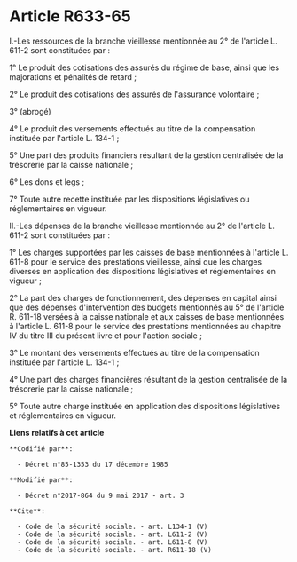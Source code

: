 # Article R633-65

I.-Les ressources de la branche vieillesse mentionnée au 2° de l'article L. 611-2 sont constituées par : 

1° Le produit des cotisations des assurés du régime de base, ainsi que les majorations et pénalités de retard ; 

2° Le produit des cotisations des assurés de l'assurance volontaire ; 

3° (abrogé) 

4° Le produit des versements effectués au titre de la compensation instituée par l'article L. 134-1 ; 

5° Une part des produits financiers résultant de la gestion centralisée de la trésorerie par la caisse nationale ; 

6° Les dons et legs ; 

7° Toute autre recette instituée par les dispositions législatives ou réglementaires en vigueur. 

II.-Les dépenses de la branche vieillesse mentionnée au 2° de l'article L. 611-2 sont constituées par : 

1° Les charges supportées par les caisses de base mentionnées à l'article L. 611-8 pour le service des prestations
vieillesse, ainsi que les charges diverses en application des dispositions législatives et réglementaires en vigueur ; 

2° La part des charges de fonctionnement, des dépenses en capital ainsi que des dépenses d'intervention des budgets
mentionnés au 5° de l'article R. 611-18 versées à la caisse nationale et aux caisses de base mentionnées à l'article L. 611-8
pour le service des prestations mentionnées au chapitre IV du titre III du présent livre et pour l'action sociale ; 

3° Le montant des versements effectués au titre de la compensation instituée par l'article L. 134-1 ; 

4° Une part des charges financières résultant de la gestion centralisée de la trésorerie par la caisse nationale ; 

5° Toute autre charge instituée en application des dispositions législatives et réglementaires en vigueur.

**Liens relatifs à cet article**

	**Codifié par**:

	  - Décret n°85-1353 du 17 décembre 1985

	**Modifié par**:

	  - Décret n°2017-864 du 9 mai 2017 - art. 3

	**Cite**:

	  - Code de la sécurité sociale. - art. L134-1 (V)
	  - Code de la sécurité sociale. - art. L611-2 (V)
	  - Code de la sécurité sociale. - art. L611-8 (V)
	  - Code de la sécurité sociale. - art. R611-18 (V)

